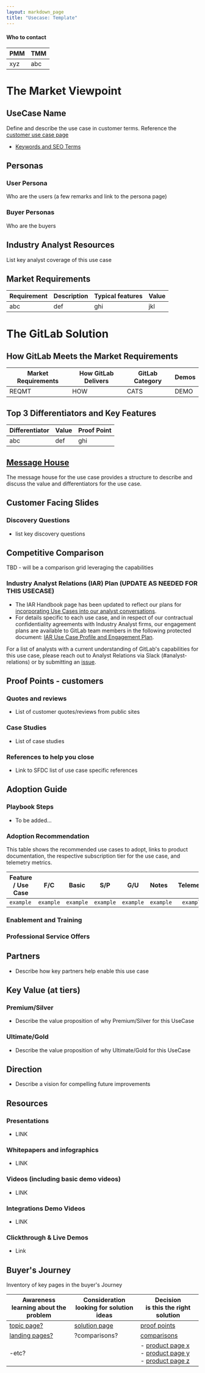 ```yaml
---
layout: markdown_page
title: "Usecase: Template"
---
```


<!--

## On this page
{:.no_toc .hidden-md .hidden-lg}

- TOC
{:toc .hidden-md .hidden-lg}
-->

#### Who to contact

| PMM  | TMM |
| ---- | --- |
| xyz  | abc |


# The Market Viewpoint

## UseCase Name

Define and describe the use case in customer terms.  Reference the [customer use case page](/use-cases)

* [Keywords and SEO Terms](./keywords/)

## Personas

### User Persona
Who are the users (a few remarks and link to the persona page)

### Buyer Personas
Who are the buyers

## Industry Analyst Resources

List key analyst coverage of this use case


## Market Requirements

| Requirement |  Description  |  Typical features  |  Value |
|----------   |-------------  |----------------    | -------|
| abc         |  def          |  ghi               |  jkl   |  

# The GitLab Solution

## How GitLab Meets the Market Requirements

| Market Requirements | How GitLab Delivers | GitLab Category | Demos  |
| ------              | ------              | ------          | ------ |
| REQMT               | HOW                 | CATS            | DEMO   |

## Top 3 Differentiators and Key Features

| Differentiator  | Value       |  Proof Point  |
|-----------------|-------------|---------------|
|  abc            | def         | ghi           |

## [Message House](./message-house/)

The message house for the use case provides a structure to describe and discuss the value and differentiators for the use case.

## Customer Facing Slides

### Discovery Questions
- list key discovery questions

## Competitive Comparison
TBD - will be a comparison grid leveraging the capabilities

### Industry Analyst Relations (IAR) Plan (UPDATE AS NEEDED FOR THIS USECASE)
- The IAR Handbook page has been updated to reflect our plans for [incorporating Use Cases into our analyst conversations](/handbook/marketing/product-marketing/analyst-relations/#how-we-incorporate-use-cases-into-our-industry-analyst-interactions).
- For  details specific to each use case, and in respect of our contractual confidentiality agreements with Industry Analyst firms, our engagement plans are available to GitLab team members in the following protected document: [IAR Use Case Profile and Engagement Plan](https://docs.google.com/spreadsheets/d/14UthNcgQNlnNfTUGJadHQRNZ-IrAe6T7_o9zXnbu_bk/edit#gid=1124037301).

For a list of analysts with a current understanding of GitLab's capabilities for this use case, please reach out to Analyst Relations via Slack (#analyst-relations) or by submitting an [issue](https://gitlab.com/gitlab-com/marketing/strategic-marketing/product-marketing/-/issues/new?issuable_template=AR-Analyst-Validation).

## Proof Points - customers

### Quotes and reviews
- List of customer quotes/reviews from public sites

### Case Studies
- List of case studies

### References to help you close
- Link to SFDC list of use case specific references

## Adoption Guide
### Playbook Steps

- To be added...

### Adoption Recommendation

This table shows the recommended use cases to adopt, links to product documentation, the respective subscription tier for the use case, and telemetry metrics.

| Feature / Use Case  |  F/C      |  Basic    |  S/P      | G/U  | Notes  | Telemetry |
| ------------------- | :-------: | :-------: | :-------: | :--: | :----- | :-------: |
| `example` | `example` | `example` | `example` | `example` | `example` | `example` |

### Enablement and Training

### Professional Service Offers

## Partners
- Describe how key partners help enable this use case

## Key Value (at tiers)

### Premium/Silver
- Describe the value proposition of why Premium/Silver for this UseCase

### Ultimate/Gold
- Describe the value proposition of why Ultimate/Gold for this UseCase

## Direction
- Describe a vision for compelling future improvements

## Resources
### Presentations
* LINK

### Whitepapers and infographics
* LINK

### Videos (including basic demo videos)
* LINK

### Integrations Demo Videos
* LINK

### Clickthrough & Live Demos
* Link

## Buyer's Journey
Inventory of key pages in the buyer's Journey

| **Awareness** <br> learning about the problem  |  **Consideration** <br> looking for solution ideas  |  **Decision** <br> is this the right solution|
| ------ | -------- |-------- |
| [topic page?]()  | [solution page]() | [proof points]() |
| [landing pages?]() | ?comparisons?  | [comparisons]() |
| -etc?            |   |  - [product page x]() <br>  - [product page y]() <br>  - [product page z]() |
